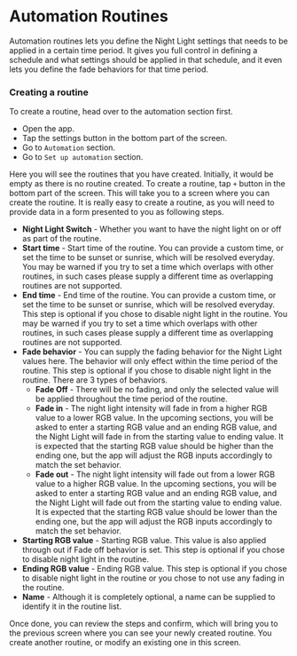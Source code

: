 # Automation Routines
Automation routines lets you define the Night Light settings that needs to be applied in a certain time period. It gives you full control in defining a schedule and what settings should be applied in that schedule, and it even lets you define the fade behaviors for that time period.

### Creating a routine
To create a routine, head over to the automation section first.
- Open the app.
- Tap the settings button in the bottom part of the screen.
- Go to `Automation` section.
- Go to `Set up automation` section.

Here you will see the routines that you have created. Initially, it would be empty as there is no routine created. To create a routine, tap `+` button in the bottom part of the screen. This will take you to a screen where you can create the routine. It is really easy to create a routine, as you will need to provide data in a form presented to you as following steps.
- __Night Light Switch__ - Whether you want to have the night light on or off as part of the routine.
- __Start time__ - Start time of the routine. You can provide a custom time, or set the time to be sunset or sunrise, which will be resolved everyday. You may be warned if you try to set a time which overlaps with other routines, in such cases please supply a different time as overlapping routines are not supported.
- __End time__ - End time of the routine. You can provide a custom time, or set the time to be sunset or sunrise, which will be resolved everyday. This step is optional if you chose to disable night light in the routine. You may be warned if you try to set a time which overlaps with other routines, in such cases please supply a different time as overlapping routines are not supported.
- __Fade behavior__ - You can supply the fading behavior for the Night Light values here. The behavior will only effect within the time period of the routine. This step is optional if you chose to disable night light in the routine. There are 3 types of behaviors.
	- __Fade Off__ - There will be no fading, and only the selected value will be applied throughout the time period of the routine.
	- __Fade in__ - The night light intensity will fade in from a higher RGB value to a lower RGB value. In the upcoming sections, you will be asked to enter a starting RGB value and an ending RGB value, and the Night Light will fade in from the starting value to ending value. It is expected that the starting RGB value should be higher than the ending one, but the app will adjust the RGB inputs accordingly to match the set behavior.
	- __Fade out__ - The night light intensity will fade out from a lower RGB value to a higher RGB value. In the upcoming sections, you will be asked to enter a starting RGB value and an ending RGB value, and the Night Light will fade out from the starting value to ending value. It is expected that the starting RGB value should be lower than the ending one, but the app will adjust the RGB inputs accordingly to match the set behavior.
- __Starting RGB value__ - Starting RGB value. This value is also applied through out if Fade off behavior is set. This step is optional if you chose to disable night light in the routine.
- __Ending RGB value__ - Ending RGB value. This step is optional if you chose to disable night light in the routine or you chose to not use any fading in the routine.
- __Name__ - Although it is completely optional, a name can be supplied to identify it in the routine list.

Once done, you can review the steps and confirm, which will bring you to the previous screen where you can see your newly created routine. You create another routine, or modify an existing one in this screen.